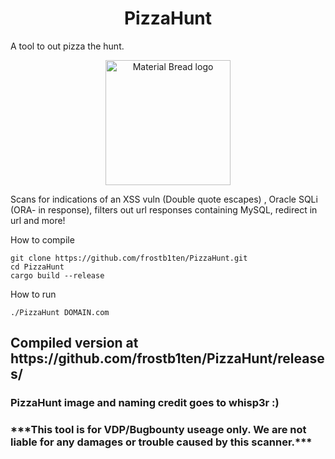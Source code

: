 <h1 align="center">PizzaHunt</h1> A tool to out pizza the hunt.

<p align="center">
  <img width="200" src="https://user-images.githubusercontent.com/68353531/158382636-dc504b50-c738-495d-9292-147706085005.png" alt="Material Bread logo">

  
</p>

Scans for indications of an XSS vuln (Double quote escapes) , Oracle SQLi (ORA- in response), filters out url responses containing MySQL, redirect in url and more!

How to compile
```
git clone https://github.com/frostb1ten/PizzaHunt.git
cd PizzaHunt
cargo build --release
```

How to run
```
./PizzaHunt DOMAIN.com
```


<h2>Compiled version at https://github.com/frostb1ten/PizzaHunt/releases/</h2>


<h3>PizzaHunt image and naming credit goes to whisp3r :)</h3>
<h3>***This tool is for VDP/Bugbounty useage only. We are not liable for any damages or trouble caused by this scanner.***</h3>
